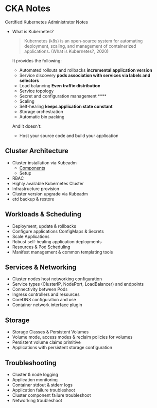 # CKA Notes
Certified Kubernetes Administrator Notes

- What is Kubernetes?
  
  > Kubernetes (k8s) is an open-source system for automating deployment, scaling, and management of containerized applications. (What is Kubernetes?, 2020)

  It provides the following:
  - Automated rollouts and rollbacks **incremental application version**
  - Service discovery **pods association with services via labels and selectors**
  - Load balancing **Even traffic distribution**
  - Service topology
  - Secret and configuration management ****
  - Scaling
  - Self-healing **keeps application state constant**
  - Storage orchestration
  - Automatic bin packing

  And it doesn't:
  - Host your source code and build your application
  <!-- TO DO -->

## Cluster Architecture
- Cluster installation via Kubeadm
  - [Components]()
  - Setup
- RBAC
- Highly available Kubernetes Cluster
- Infrastructure provision
- Cluster version upgrade via Kubeadm
- etd backup & restore
## Workloads & Scheduling
- Deployment, update & rollbacks
- Configure applications ConfigMaps & Secrets
- Scale Applications
- Robust self-healing application deployments
- Resources & Pod Scheduling
- Manifest management & common templating tools
## Services & Networking
- Cluster nodes host networking configuration
- Service types (ClusterIP, NodePort, LoadBalancer) and endpoints
- Connectivity between Pods
- Ingress controllers and resources
- CoreDNS configuration and use
- Container network interface plugin
## Storage
- Storage Classes & Persistent Volumes
- Volume mode, access modes & reclaim policies for volumes
- Persistent volume claims primitive
- Applications with persistent storage configuration
## Troubleshooting
- Cluster & node logging
- Application monitoring
- Container stdout & stderr logs
- Application failure troubleshoot
- Cluster component failure troubleshoot
- Networking troubleshoot